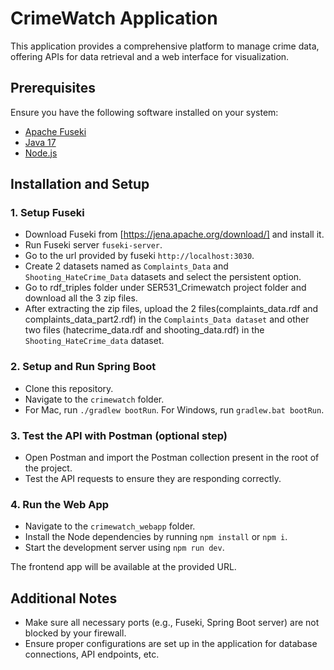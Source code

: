 # CrimeWatch Application

This application provides a comprehensive platform to manage crime data, offering APIs for data retrieval and a web interface for visualization.

## Prerequisites

Ensure you have the following software installed on your system:

- [Apache Fuseki](https://jena.apache.org/download/)
- [Java 17](https://www.oracle.com/java/technologies/downloads/)
- [Node.js](https://nodejs.org/en/download)

## Installation and Setup

### 1. Setup Fuseki

- Download Fuseki from [https://jena.apache.org/download/] and install it.
- Run Fuseki server `fuseki-server`.
- Go to the url provided by fuseki `http://localhost:3030`.
- Create 2 datasets named as `Complaints_Data` and `Shooting_HateCrime_Data` datasets and select the persistent option.
- Go to rdf_triples folder under SER531_Crimewatch project folder and download all the 3 zip files.
- After extracting the zip files, upload the 2 files(complaints_data.rdf and complaints_data_part2.rdf) in the `Complaints_Data dataset` and other two files (hatecrime_data.rdf and shooting_data.rdf) in the `Shooting_HateCrime_data` dataset.

### 2. Setup and Run Spring Boot

- Clone this repository.
- Navigate to the `crimewatch` folder.
- For Mac, run `./gradlew bootRun`. For Windows, run `gradlew.bat bootRun`.

### 3. Test the API with Postman (optional step)

- Open Postman and import the Postman collection present in the root of the project.
- Test the API requests to ensure they are responding correctly.

### 4. Run the Web App

- Navigate to the `crimewatch_webapp` folder.
- Install the Node dependencies by running `npm install` or `npm i`.
- Start the development server using `npm run dev`.

The frontend app will be available at the provided URL.

## Additional Notes

- Make sure all necessary ports (e.g., Fuseki, Spring Boot server) are not blocked by your firewall.
- Ensure proper configurations are set up in the application for database connections, API endpoints, etc.
